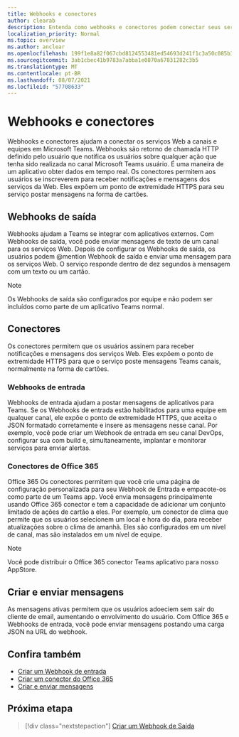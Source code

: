 ```yaml
---
title: Webhooks e conectores
author: clearab
description: Entenda como webhooks e conectores podem conectar seus serviços Web ao Teams cliente.
localization_priority: Normal
ms.topic: overview
ms.author: anclear
ms.openlocfilehash: 199f1e8a82f067cbd8124553481ed54693d241f1c3a50c085b32203b89f4f63d
ms.sourcegitcommit: 3ab1cbec41b9783a7abba1e0870a67831282c3b5
ms.translationtype: MT
ms.contentlocale: pt-BR
ms.lasthandoff: 08/07/2021
ms.locfileid: "57708633"
---
```

# <a name="webhooks-and-connectors"></a>Webhooks e conectores

Webhooks e conectores ajudam a conectar os serviços Web a canais e equipes em Microsoft Teams. Webhooks são retorno de chamada HTTP definido pelo usuário que notifica os usuários sobre qualquer ação que tenha sido realizada no canal Microsoft Teams usuário. É uma maneira de um aplicativo obter dados em tempo real. Os conectores permitem aos usuários se inscreverem para receber notificações e mensagens dos serviços da Web. Eles expõem um ponto de extremidade HTTPS para seu serviço postar mensagens na forma de cartões.

## <a name="outgoing-webhooks"></a>Webhooks de saída

Webhooks ajudam a Teams se integrar com aplicativos externos. Com Webhooks de saída, você pode enviar mensagens de texto de um canal para os serviços Web. Depois de configurar os Webhooks de saída, os usuários podem @mention Webhook de saída e enviar uma mensagem para os serviços Web. O serviço responde dentro de dez segundos à mensagem com um texto ou um cartão.

> [!NOTE]
> Os Webhooks de saída são configurados por equipe e não podem ser incluídos como parte de um aplicativo Teams normal.

## <a name="connectors"></a>Conectores

Os conectores permitem que os usuários assinem para receber notificações e mensagens dos serviços Web. Eles expõem o ponto de extremidade HTTPS para que o serviço poste mensagens Teams canais, normalmente na forma de cartões.

### <a name="incoming-webhooks"></a>Webhooks de entrada

Webhooks de entrada ajudam a postar mensagens de aplicativos para Teams. Se os Webhooks de entrada estão habilitados para uma equipe em qualquer canal, ele expõe o ponto de extremidade HTTPS, que aceita o JSON formatado corretamente e insere as mensagens nesse canal. Por exemplo, você pode criar um Webhook de entrada em seu canal DevOps, configurar sua com build e, simultaneamente, implantar e monitorar serviços para enviar alertas.

### <a name="office-365-connectors"></a>Conectores de Office 365

Office 365 Os conectores permitem que você crie uma página de configuração personalizada para seu Webhook de Entrada e empacote-os como parte de um Teams app. Você envia mensagens principalmente usando Office 365 conector e tem a capacidade de adicionar um conjunto limitado de ações de cartão a eles. Por exemplo, um conector de clima que permite que os usuários selecionem um local e hora do dia, para receber atualizações sobre o clima de amanhã. Eles são configurados em um nível de canal, mas são instalados em um nível de equipe.

> [!NOTE]
> Você pode distribuir o Office 365 conector Teams aplicativo para nosso AppStore.

## <a name="create-and-send-messages"></a>Criar e enviar mensagens

As mensagens ativas permitem que os usuários adoeciem sem sair do cliente de email, aumentando o envolvimento do usuário. Com Office 365 e Webhooks de entrada, você pode enviar mensagens postando uma carga JSON na URL do webhook.

## <a name="see-also"></a>Confira também

* [Criar um Webhook de entrada](~/webhooks-and-connectors/how-to/add-incoming-webhook.md)
* [Criar um conector do Office 365](~/webhooks-and-connectors/how-to/connectors-creating.md)
* [Criar e enviar mensagens](~/webhooks-and-connectors/how-to/connectors-using.md)

## <a name="next-step"></a>Próxima etapa

> [!div class="nextstepaction"]
> [Criar um Webhook de Saída](~/webhooks-and-connectors/how-to/add-outgoing-webhook.md)
